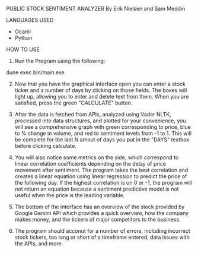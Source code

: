 PUBLIC STOCK SENTIMENT ANALYZER
By Erik Nielsen and Sam Meddin

LANGUAGES USED
- Ocaml
- Python

HOW TO USE
1) Run the Program using the following:

dune exec bin/main.exe

2) Now that you have the graphical interface open you can enter a stock ticker and a number of days by clicking on those fields. The boxes will light up, allowing you to enter and delete text from them. When you are satisfied, press the green "CALCULATE" button.

3) After the data is fetched from APIs, analyzed using Vader NLTK, processed into data structures, and plotted for your convenience, you will see a comprehensive graph with green corresponding to price, blue to % change in volume, and red to sentiment levels from -1 to 1. This will be complete for the last N amout of days you put in the "DAYS" textbox before clicking calculate. 

4) You will also notice some metrics on the side, which correspond to linear correlation coefficients depending on the delay of price movement after sentiment. The program takes the best correlation and creates a linear equation using linear regression to predict the price of the following day. If the highest correlation is on 0 or -1, the program will not return an equation because a sentiment predictive model is not useful when the price is the leading variable. 

5) The bottom of the interface has an overview of the stock provided by Google Gemini API which provides a quick overview, how the company makes money, and the tickers of major competitors to the business.

6) The program should acconut for a number of errors, including incorrect stock tickers, too long or short of a timeframe entered, data issues with the APIs, and more.